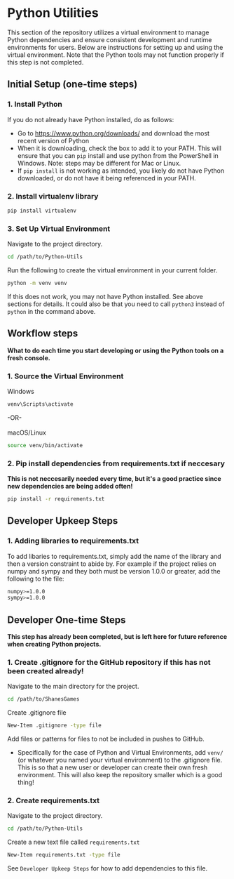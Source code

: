 # Python Utilities

This section of the repository utilizes a virtual environment to manage Python dependencies and ensure consistent development and runtime environments for users. Below are instructions for setting up and using the virtual environment. Note that the Python tools may not function properly if this step is not completed.

## Initial Setup (one-time steps)
### 1. Install Python
If you do not already have Python installed, do as follows:
- Go to https://www.python.org/downloads/ and download the most recent version of Python
- When it is downloading, check the box to add it to your PATH. This will ensure that you can `pip` install and use python from the PowerShell in Windows. Note: steps may be different for Mac or Linux.
- If `pip install` is not working as intended, you likely do not have Python downloaded, or do not have it being referenced in your PATH.

### 2. Install virtualenv library
```bash
pip install virtualenv
```

### 3. Set Up Virtual Environment
Navigate to the project directory.
```bash
cd /path/to/Python-Utils
```

Run the following to create the virtual environment in your current folder.
```bash
python -m venv venv
```
If this does not work, you may not have Python installed. See above sections for details. It could also be that you need to call `python3` instead of `python` in the command above.

## Workflow steps
<b>What to do each time you start developing or using the Python tools on a fresh console.</b>
### 1. Source the Virtual Environment
Windows
```bash
venv\Scripts\activate
```
-OR-<br><br>
macOS/Linux
```bash
source venv/bin/activate
```

### 2. Pip install dependencies from requirements.txt if neccesary
<b>This is not neccesarily needed every time, but it's a good practice since new dependencies are being added often!</b>
```bash
pip install -r requirements.txt
```

## Developer Upkeep Steps
### 1. Adding libraries to requirements.txt
To add libaries to requirements.txt, simply add the name of the library and then a version constraint to abide by. For example if the project relies on numpy and sympy and they both must be version 1.0.0 or greater, add the following to the file:
```bash
numpy>=1.0.0
sympy>=1.0.0
```

## Developer One-time Steps
<b>This step has already been completed, but is left here for future reference when creating Python projects.</b>
### 1. Create .gitignore for the GitHub repository if this has not been created already!
Navigate to the main directory for the project.
```bash
cd /path/to/ShanesGames
```

Create .gitignore file
```bash
New-Item .gitignore -type file
```

Add files or patterns for files to not be included in pushes to GitHub.
- Specifically for the case of Python and Virtual Environments, add `venv/` (or whatever you named your virtual environment) to the .gitignore file. This is so that a new user or developer can create their own fresh environment. This will also keep the repository smaller which is a good thing!

### 2. Create requirements.txt
Navigate to the project directory.
```bash
cd /path/to/Python-Utils
```

Create a new text file called `requirements.txt`
```bash
New-Item requirements.txt -type file
```

See `Developer Upkeep Steps` for how to add dependencies to this file.
